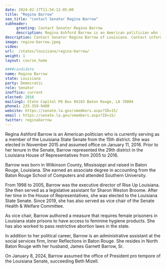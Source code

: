 ```yaml
---
date: 2024-02-17T11:54:12-05:00
title: "Regina Barrow"
seo_title: "contact Senator Regina Barrow"
subheader:
     greeting: Contact Senator Regina Barrow
     description: Regina Ashford Barrow is an American politician who is currently serving as a member of the Louisiana State Senate from the 15th district. She was elected in November 2015 and assumed office on January 11, 2016.
description: Contact Senator Regina Barrow of Louisiana. Contact information for Regina Barrow includes email address, phone number, and mailing address.
image: regina-barrow.jpeg
video:
url:  /states/louisiana/regina-barrow/
weight: 1
layout: course_home

####candidate
name: Regina Barrow
state: Louisiana
party: Democratic
role: Senator
inoffice: current
elected: 2016
mailing1: State Capitol PO Box 94183 Baton Rouge, LA 70804
phone1: 225-359-9400
website: https://senate.la.gov/smembers.aspx?ID=15/
email : https://senate.la.gov/smembers.aspx?ID=15/
twitter: reginabarrow
---
```


Regina Ashford Barrow is an American politician who is currently serving as a member of the Louisiana State Senate from the 15th district. She was elected in November 2015 and assumed office on January 11, 2016. Prior to her tenure in the Senate, Barrow represented the 29th district in the Louisiana House of Representatives from 2005 to 2016.

Barrow was born in Wilkinson County, Mississippi and raised in Baton Rouge, Louisiana. She earned an associate degree in accounting from the Baton Rouge School of Computers and attended Southern University.

From 1998 to 2005, Barrow was the executive director of Rise Up Louisiana. She then served as a legislative assistant for Sharon Weston Broome. After her time in the House of Representatives, she was elected to the Louisiana State Senate. Since 2019, she has also served as vice chair of the Senate Health & Welfare Committee.

As vice chair, Barrow authored a measure that requires female prisoners in Louisiana state prisons to have access to feminine hygiene products. She has also worked to pass restrictive abortion laws in the state.

In addition to her political career, Barrow is an administrative assistant at the social services firm, Inner Reflections in Baton Rouge. She resides in North Baton Rouge with her husband, James Garnett Barrow, Sr.

On January 8, 2024, Barrow assumed the office of President pro tempore of the Louisiana Senate, succeeding Beth Mizell.
